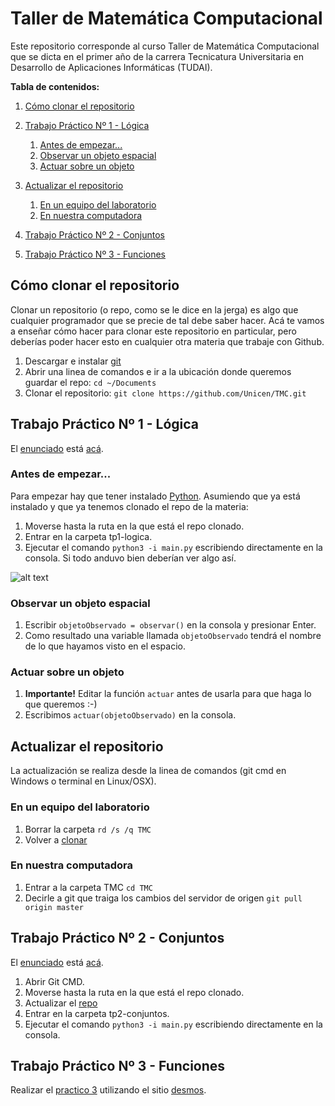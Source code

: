  
# Taller de Matemática Computacional

Este repositorio corresponde al curso Taller de Matemática Computacional que se dicta en el primer año de la carrera Tecnicatura Universitaria en Desarrollo de Aplicaciones Informáticas (TUDAI).

**Tabla de contenidos:**
1. [Cómo clonar el repositorio](#cómo-clonar-el-repositorio)
2. [Trabajo Práctico Nº 1 - Lógica](#trabajo-práctico-nº-1---lógica)
    1. [Antes de empezar...](#antes-de-empezar)
    2. [Observar un objeto espacial](#observar-un-objeto-espacial)
    3. [Actuar sobre un objeto](#actuar-sobre-un-objeto)

3. [Actualizar el repositorio](#actualizar-el-repositorio)
    1. [En un equipo del laboratorio](#en-un-equipo-del-laboratorio)
    2. [En nuestra computadora](#en-nuestra-computadora)
4. [Trabajo Práctico Nº 2 - Conjuntos](#trabajo-práctico-nº-2---conjuntos)

5. [Trabajo Práctico Nº 3 - Funciones](#trabajo-práctico-nº-3---funciones)

## Cómo clonar el repositorio

Clonar un repositorio (o repo, como se le dice en la jerga) es algo que cualquier programador que se precie de tal debe saber hacer. Acá te vamos a enseñar cómo hacer para clonar este repositorio en particular, pero deberías poder hacer esto en cualquier otra materia que trabaje con Github.

1. Descargar e instalar [git](https://www.git-scm.com/downloads)
2. Abrir una linea de comandos e ir a la ubicación donde queremos guardar el repo: ``cd ~/Documents``
3. Clonar el repositorio: ``git clone https://github.com/Unicen/TMC.git``

## Trabajo Práctico Nº 1 - Lógica

El [enunciado](https://github.com/Unicen/TMC/blob/master/tp1-logica/enunciado.pdf) está [acá](https://github.com/Unicen/TMC/blob/master/tp1-logica/enunciado.pdf).

### Antes de empezar...

Para empezar hay que tener instalado [Python](https://www.python.org/downloads/). Asumiendo que ya está instalado y que ya tenemos clonado el repo de la materia:

1. Moverse hasta la ruta en la que está el repo clonado.
2. Entrar en la carpeta tp1-logica.
3. Ejecutar el comando ``python3 -i main.py`` escribiendo directamente en la consola. Si todo anduvo bien deberían ver algo así.

![alt text](https://raw.githubusercontent.com/Unicen/TMC/master/resources/tp1-init.png "python3 -i main.py")

### Observar un objeto espacial
1. Escribir ``objetoObservado = observar()`` en la consola y presionar Enter.
2. Como resultado una variable llamada ``objetoObservado`` tendrá el nombre de lo que hayamos visto en el espacio.

### Actuar sobre un objeto
1. **Importante!** Editar la función ``actuar`` antes de usarla para que haga lo que queremos :-)
2. Escribimos ``actuar(objetoObservado)`` en la consola. 

## Actualizar el repositorio

La actualización se realiza desde la linea de comandos (git cmd en Windows o terminal en Linux/OSX).

### En un equipo del laboratorio

1. Borrar la carpeta
``rd /s /q TMC`` 
2. Volver a [clonar](#cómo-clonar-el-repositorio)

### En nuestra computadora

1. Entrar a la carpeta TMC 
``cd TMC`` 
2. Decirle a git que traiga los cambios del servidor de origen
``git pull origin master``

## Trabajo Práctico Nº 2 - Conjuntos

El [enunciado](https://github.com/Unicen/TMC/blob/master/tp2-conjuntos/enunciado.pdf) está [acá](https://github.com/Unicen/TMC/blob/master/tp2-conjuntos/enunciado.pdf).

1. Abrir Git CMD.
2. Moverse hasta la ruta en la que está el repo clonado.
3. Actualizar el [repo](#actualizar-el-repositorio)
4. Entrar en la carpeta tp2-conjuntos.
5. Ejecutar el comando ``python3 -i main.py`` escribiendo directamente en la consola.


## Trabajo Práctico Nº 3 - Funciones

Realizar el [practico 3](https://github.com/Unicen/TMC/blob/master/tp3-funciones/enunciado.pdf) utilizando el sitio [desmos](https://www.desmos.com/calculator). 
